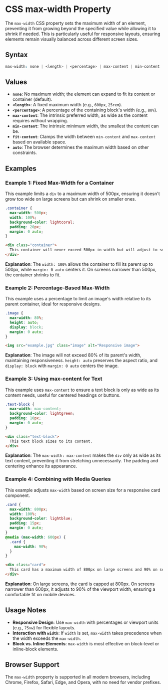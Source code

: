 # CSS max-width Property

The `max-width` CSS property sets the maximum width of an element, preventing it from growing beyond the specified value while allowing it to shrink if needed. This is particularly useful for responsive layouts, ensuring elements remain visually balanced across different screen sizes.

## Syntax
```css
max-width: none | <length> | <percentage> | max-content | min-content | fit-content | auto;
```

## Values
- **`none`**: No maximum width; the element can expand to fit its content or container (default).
- **`<length>`**: A fixed maximum width (e.g., `600px`, `25rem`).
- **`<percentage>`**: A percentage of the containing block's width (e.g., `80%`).
- **`max-content`**: The intrinsic preferred width, as wide as the content requires without wrapping.
- **`min-content`**: The intrinsic minimum width, the smallest the content can be.
- **`fit-content`**: Clamps the width between `min-content` and `max-content` based on available space.
- **`auto`**: The browser determines the maximum width based on other constraints.

## Examples

### Example 1: Fixed Max-Width for a Container
This example limits a `div` to a maximum width of 500px, ensuring it doesn't grow too wide on large screens but can shrink on smaller ones.

```css
.container {
  max-width: 500px;
  width: 100%;
  background-color: lightcoral;
  padding: 20px;
  margin: 0 auto;
}
```
```html
<div class="container">
  This container will never exceed 500px in width but will adjust to smaller screens.
</div>
```
**Explanation**: The `width: 100%` allows the container to fill its parent up to 500px, while `margin: 0 auto` centers it. On screens narrower than 500px, the container shrinks to fit.

### Example 2: Percentage-Based Max-Width
This example uses a percentage to limit an image's width relative to its parent container, ideal for responsive designs.

```css
.image {
  max-width: 80%;
  height: auto;
  display: block;
  margin: 0 auto;
}
```
```html
<img src="example.jpg" class="image" alt="Responsive image">
```
**Explanation**: The image will not exceed 80% of its parent's width, maintaining responsiveness. `height: auto` preserves the aspect ratio, and `display: block` with `margin: 0 auto` centers the image.

### Example 3: Using max-content for Text
This example uses `max-content` to ensure a text block is only as wide as its content needs, useful for centered headings or buttons.

```css
.text-block {
  max-width: max-content;
  background-color: lightgreen;
  padding: 10px;
  margin: 0 auto;
}
```
```html
<div class="text-block">
  This text block sizes to its content.
</div>
```
**Explanation**: The `max-width: max-content` makes the `div` only as wide as its text content, preventing it from stretching unnecessarily. The padding and centering enhance its appearance.

### Example 4: Combining with Media Queries
This example adjusts `max-width` based on screen size for a responsive card component.

```css
.card {
  max-width: 800px;
  width: 100%;
  background-color: lightblue;
  padding: 15px;
  margin: 0 auto;
}
@media (max-width: 600px) {
  .card {
    max-width: 90%;
  }
}
```
```html
<div class="card">
  This card has a maximum width of 800px on large screens and 90% on screens smaller than 600px.
</div>
```
**Explanation**: On large screens, the card is capped at 800px. On screens narrower than 600px, it adjusts to 90% of the viewport width, ensuring a comfortable fit on mobile devices.

## Usage Notes
- **Responsive Design**: Use `max-width` with percentages or viewport units (e.g., `75vw`) for flexible layouts.
- **Interaction with `width`**: If `width` is set, `max-width` takes precedence when the width exceeds the `max-width`.
- **Block vs. Inline Elements**: `max-width` is most effective on block-level or inline-block elements.

## Browser Support
The `max-width` property is supported in all modern browsers, including Chrome, Firefox, Safari, Edge, and Opera, with no need for vendor prefixes.
